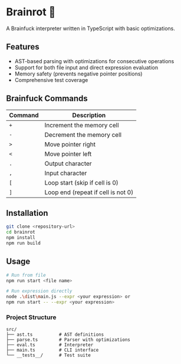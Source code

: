 # Brainrot 🧠

A Brainfuck interpreter written in TypeScript with basic optimizations.

## Features

- AST-based parsing with optimizations for consecutive operations
- Support for both file input and direct expression evaluation
- Memory safety (prevents negative pointer positions)
- Comprehensive test coverage

## Brainfuck Commands

| Command | Description |
|---------|-------------|
| `+` | Increment the memory cell |
| `-` | Decrement the memory cell |
| `>` | Move pointer right |
| `<` | Move pointer left |
| `.` | Output character |
| `,` | Input character |
| `[` | Loop start (skip if cell is 0) |
| `]` | Loop end (repeat if cell is not 0) |

## Installation

```bash
git clone <repository-url>
cd brainrot
npm install
npm run build
```

## Usage

```bash
# Run from file
npm run start <file name>

# Run expression directly
node .\dist\main.js --expr <your expression> or
npm run start -- --expr <your expression>
```

### Project Structure
```
src/
├── ast.ts          # AST definitions
├── parse.ts        # Parser with optimizations
├── eval.ts         # Interpreter
├── main.ts         # CLI interface
└── __tests__/      # Test suite
```